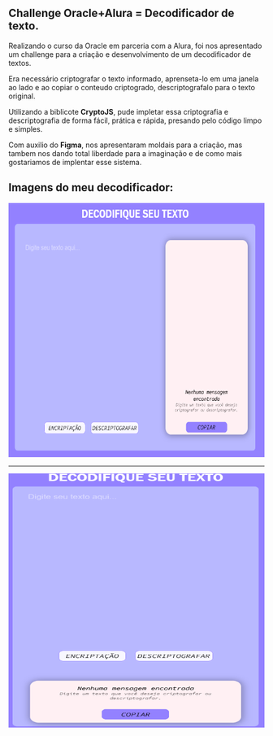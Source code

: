 ## Challenge Oracle+Alura = Decodificador de texto. 

Realizando o curso da Oracle em parceria com a Alura, foi nos apresentado um challenge para a criação e desenvolvimento de um decodificador de textos. 

Era necessário criptografar o texto informado, aprenseta-lo em uma janela ao lado e ao copiar o conteudo criptogrado, descriptografalo para o texto original. 

Utilizando a biblicote **CryptoJS**, pude impletar essa criptografia e descriptografia de forma fácil, prática e rápida, presando pelo código limpo e simples. 

Com auxilio do **Figma**, nos apresentaram moldais para a criação, mas tambem nos dando total liberdade para a imaginação e de como mais gostariamos de implentar esse sistema. 

## Imagens do meu decodificador:

<img src='./pagina1.png' alt='pag1' width='650px' height='500px'>

<hr>

<img src='./pagina2.png' alt='pag2' width='650px' height='500px'>
